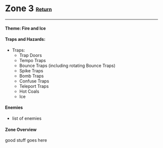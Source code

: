 # Zone 3 <small><sub><sup>[Return](.)</sup></sub></small>
---
#### __Theme:__ Fire and Ice

#### __Traps and Hazards:__
* Traps: 
  * Trap Doors
  * Tempo Traps
  * Bounce Traps (including rotating Bounce Traps)
  * Spike Traps
  * Bomb Traps
  * Confuse Traps
  * Teleport Traps
  * Hot Coals
  * Ice

#### __Enemies__
* list of enemies

#### __Zone Overview__

good stuff goes here